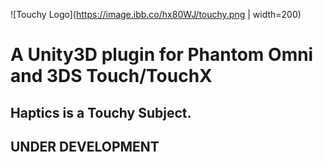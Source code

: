 ![Touchy Logo](https://image.ibb.co/hx80WJ/touchy.png | width=200)
# A Unity3D plugin for Phantom Omni and 3DS Touch/TouchX
## Haptics is a Touchy Subject.
## UNDER DEVELOPMENT
